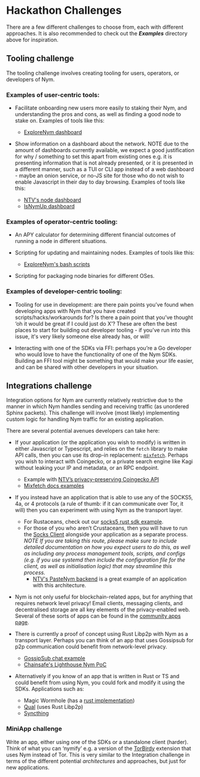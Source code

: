 # Hackathon Challenges
There are a few different challenges to choose from, each with different approaches. It is also recommended to check out the _**Examples**_ directory above for inspiration. 

## Tooling challenge
The tooling challenge involves creating tooling for users, operators, or developers of Nym.

### Examples of user-centric tools:
- Facilitate onboarding new users more easily to staking their Nym, and understanding the pros and cons, as well as finding a good node to stake on. Examples of tools like this:
    - [ExploreNym dashboard](https://explorenym.net/)

- Show information on a dashboard about the network. NOTE due to the amount of dashboards currently available, we expect a good justification for why / something to set this apart from existing ones e.g. it is presenting information that is not already presented, or it is presented in a different manner, such as a TUI or CLI app instead of a web dashboard - maybe an onion service, or no-JS site for those who do not wish to enable Javascript in their day to day browsing. Examples of tools like this:
    - [NTV's node dashboard](https://status.notrustverify.ch/d/CW3L7dVVk/nym-mixnet?orgId=1)
    - [IsNymUp dashboard](https://isnymup.com/)

### Examples of operator-centric tooling:
- An APY calculator for determining different financial outcomes of running a node in different situations. 
    
- Scripting for updating and maintaining nodes. Examples of tools like this:
    - [ExploreNym's bash scripts](https://github.com/ExploreNYM/bash-tool) 

- Scripting for packaging node binaries for different OSes.

### Examples of developer-centric tooling:
- Tooling for use in development: are there pain points you’ve found when developing apps with Nym that you have created scripts/hacks/workarounds for? Is there a pain point that you’ve thought ‘oh it would be great if I could just do X’? These are often the best places to start for building out developer tooling - if you’ve run into this issue, it's very likely someone else already has, or will!

- Interacting with one of the SDKs via FFI: perhaps you’re a Go developer who would love to have the functionality of one of the Nym SDKs. Building an FFI tool might be something that would make your life easier, and can be shared with other developers in your situation. 

## Integrations challenge
Integration options for Nym are currently relatively restrictive due to the manner in which Nym handles sending and receiving traffic (as unordered Sphinx packets). This challenge will involve (most likely) implementing custom logic for handling Nym traffic for an existing application.

There are several potential avenues developers can take here:
- If your application (or the application you wish to modify) is written in either Javascript or Typescript, and relies on the `fetch` library to make API calls, then you can use its drop-in replacement: [`mixfetch`](). Perhaps you wish to interact with Coingecko, or a private search engine like Kagi without leaking your IP and metadata, or an RPC endpoint.
    - Example with [NTV’s privacy-preserving Coingecko API](https://github.com/notrustverify/mixfetch-examples)
    - [Mixfetch docs examples](https://github.com/nymtech/nym/tree/develop/sdk/typescript/examples)

- If you instead have an application that is able to use any of the SOCKS5, 4a, or 4 protocols (a rule of thumb: if it can communicate over Tor, it will) then you can experiment with using Nym as the transport layer. 
  - For Rustaceans, check out our [socks5 rust sdk example](https://nymtech.net/docs/sdk/rust.html#socks-client-example).  
  - For those of you who aren’t Crustaceans, then you will have to run the [Socks Client]() alongside your application as a separate process. _NOTE If you are taking this route, please make sure to include detailed documentation on how you expect users to do this, as well as including any process management tools, scripts, and configs (e.g. if you use systemd then include the configuration file for the client, as well as initialisation logic) that may streamline this process._
    - [NTV's PasteNym backend](https://github.com/notrustverify/pastenym) is a great example of an application with this architecture. 

- Nym is not only useful for blockchain-related apps, but for anything that requires network level privacy! Email clients, messaging clients, and decentralised storage are all key elements of the privacy-enabled web. Several of these sorts of apps can be found in the [community apps page](../community-resources/community-applications-and-guides.md). 

- There is currently a proof of concept using Rust Libp2p with Nym as a transport layer. Perhaps you can think of an app that uses Gossipsub for p2p communication could benefit from network-level privacy. 
  - [GossipSub chat example](https://github.com/nymtech/nym/tree/develop/sdk/rust/nym-sdk/examples/libp2p_chat) 
  - [Chainsafe's Lighthouse Nym PoC](https://github.com/ChainSafe/lighthouse/blob/nym/USE_NYM.md#usage)

- Alternatively if you know of an app that is written in Rust or TS and could benefit from using Nym, you could fork and modify it using the SDKs. Applications such as:
  - Magic Wormhole (has a [rust implementation](https://github.com/magic-wormhole/magic-wormhole.rs))
  - [Qual](https://github.com/qaul/qaul.net) (uses Rust Libp2p)
  - [Syncthing](https://github.com/syncthing/syncthing)

### MiniApp challenge 
Write an app, either using one of the SDKs or a standalone client (harder). Think of what you can ‘nymify’ e.g. a version of the [TorBirdy](https://support.torproject.org/glossary/torbirdy/) extension that uses Nym instead of Tor. This is very similar to the Integration challenge in terms of the different potential _architectures_ and approaches, but just for new applications. 
